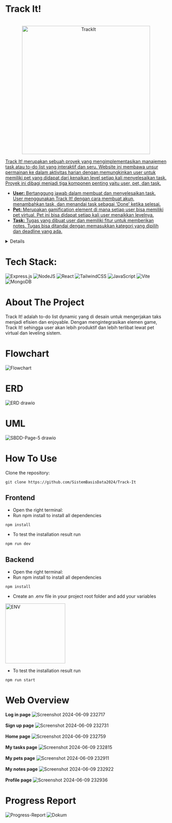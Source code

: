 # Track It!
<br />
<div align="center">
  <a href="![TrackIt](https://github.com/SistemBasisData2024/Track-It/assets/119683308/fef7f32b-f0d8-499e-b54e-fbeb1e2ad4b7)">
    <img src="https://github.com/SistemBasisData2024/Track-It/assets/119683308/02c744f3-c468-43cc-b14d-bae3430cce0e" alt="TrackIt" width="400">
</div>

Track It! merupakan sebuah proyek yang mengimplementasikan manajemen task atau to-do list yang interaktif dan seru. Website ini membawa unsur permainan ke dalam aktivitas harian dengan memungkinkan user untuk memiliki pet yang didapat dari kenaikan level setiap kali menyelesaikan task. Proyek ini dibagi menjadi tiga komponen penting yaitu user, pet, dan task.

- **User:** Bertanggung jawab dalam membuat dan menyelesaikan task. User menggunakan Track It! dengan cara membuat akun, menambahkan task, dan menandai task sebagai 'Done' ketika selesai.
- **Pet:** Merupakan gamification element di mana setiap user bisa memiliki pet virtual. Pet ini bisa didapat setiap kali user menaikkan levelnya.
- **Task:** Tugas yang dibuat user dan memiliki fitur untuk memberikan notes. Tugas bisa ditandai dengan memasukkan kategori yang dipilih dan deadline yang ada.


<details>
  <summary>Table of Contents</summary>
  <ol>
    <li><a href="#tech-stack">Tech Stack</a></li>
    <li><a href="#about-the-project">About The Project</a></li>
    <li><a href="#flowchart">Flowchart</a></li>
    <li><a href="#erd">ERD</a></li>
    <li><a href="UML">UML</a></li>
    <li><a href="#how-to-use">How to Use</a></li>
    <ul>
        <li><a href="#frontend">Frontend</a></li>
        <li><a href="#backend">Backend</a></li>
      </ul>
    <li><a href="#web-overview">Web Overview</a></li>
    <li><a href="#progress-report">Progress Report</a></li>
  </ol>
</details>

# Tech Stack:
 ![Express.js](https://img.shields.io/badge/Express.js-%23404d59.svg?logo=express&logoColor=%2361DAFB) ![NodeJS](https://img.shields.io/badge/Node.js-6DA55F?logo=node.js&logoColor=white) ![React](https://img.shields.io/badge/React-%2320232a.svg?logo=react&logoColor=%2361DAFB) ![TailwindCSS](https://img.shields.io/badge/Tailwind%20CSS-%2338B2AC.svg?logo=tailwind-css&logoColor=white) ![JavaScript](https://img.shields.io/badge/JavaScript-F7DF1E?logo=javascript&logoColor=000) ![Vite](https://img.shields.io/badge/Vite-646CFF?logo=vite&logoColor=fff) ![MongoDB](https://img.shields.io/badge/MongoDB-%234ea94b.svg?logo=mongodb&logoColor=white)

 # About The Project
 Track It! adalah to-do list dynamic yang di desain untuk mengerjakan taks menjadi efisien dan enjoyable. Dengan mengintegrasikan elemen game, Track It! sehingga user akan lebih produktif dan lebih terlibat lewat pet virtual dan leveling sistem.

 # Flowchart
 ![Flowchart](https://github.com/SistemBasisData2024/Track-It/assets/119683308/a2cd6510-19c3-4bd6-b978-0d6ee131ac34)

# ERD
![ERD drawio](https://github.com/SistemBasisData2024/Track-It/assets/119683308/4d9cffe5-340b-41c9-98b7-e89022e43487)


# UML
![SBDD-Page-5 drawio](https://github.com/SistemBasisData2024/Track-It/assets/119683308/55a1f212-4cc3-4b84-b6ac-e1a6d5637fb0)

# How To Use
Clone the repository:
```
git clone https://github.com/SistemBasisData2024/Track-It
```

## Frontend
- Open the right terminal:
- Run npm install to install all dependencies
```
npm install
```
- To test the installation result run
```
npm run dev
```

## Backend
- Open the right terminal:
- Run npm install to install all dependencies
```
npm install
```
- Create an .env file in your project root folder and add your variables
<img width="187" alt="ENV" src="https://github.com/SistemBasisData2024/Track-It/assets/119683308/2b664da5-65b5-4064-95cf-c07c80a4cb70">

- To test the installation result run
```
npm run start
```

# Web Overview
**Log in page**
![Screenshot 2024-06-09 232717](https://github.com/SistemBasisData2024/Track-It/assets/76396936/86e9d97f-6cc7-4eb5-b4d0-e0d5fac9eeb0)
<br />
<br />
**Sign up page**
![Screenshot 2024-06-09 232731](https://github.com/SistemBasisData2024/Track-It/assets/76396936/78c2e731-8308-4518-b55f-9db1684afccb)
<br />
<br />
**Home page**
![Screenshot 2024-06-09 232759](https://github.com/SistemBasisData2024/Track-It/assets/76396936/a15f13ce-a829-46fb-bc87-4ba8f71e40be)
<br />
<br />
**My tasks page**
![Screenshot 2024-06-09 232815](https://github.com/SistemBasisData2024/Track-It/assets/76396936/31fca403-735e-4780-b8c8-b8a1e8bebc59)
<br />
<br />
**My pets page**
![Screenshot 2024-06-09 232911](https://github.com/SistemBasisData2024/Track-It/assets/76396936/b95e404b-5c0f-430e-8678-7ea5938a617b)
<br />
<br />
**My notes page**
![Screenshot 2024-06-09 232922](https://github.com/SistemBasisData2024/Track-It/assets/76396936/562fb2d6-12a4-4442-81fa-863e70591b82)
<br />
<br />
**Profile page**
![Screenshot 2024-06-09 232936](https://github.com/SistemBasisData2024/Track-It/assets/76396936/8400111a-0864-4ad1-88f8-78b34ec15eb1)

# Progress Report
![Progress-Report](https://github.com/SistemBasisData2024/Track-It/assets/119683308/fd980081-47bd-4686-b98d-3fc8b81473e9)
![Dokum](https://github.com/SistemBasisData2024/Track-It/assets/119683308/8c7070bf-5762-427a-b403-e2afdb01fd17)
